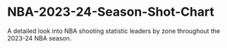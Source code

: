 # NBA-2023-24-Season-Shot-Chart
A detailed look into NBA shooting statistic leaders by zone throughout the 2023-24 NBA season.
